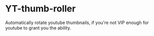 # YT-thumb-roller
Automatically rotate youtube thumbnails, if you're not VIP enough for youtube to grant you the ability.
